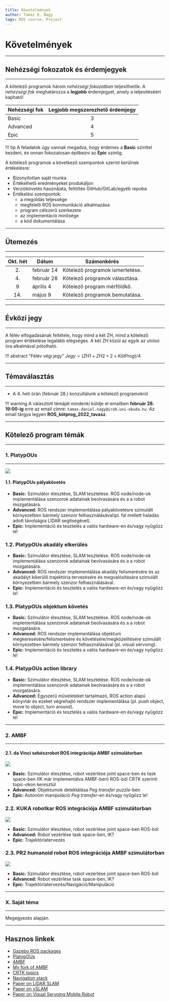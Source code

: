```yaml
---
title: Követelmények
author: Tamas D. Nagy
tags: ROS course, Project
---
```


# Követelmények

---


## Nehézségi fokozatok és érdemjegyek

---

A kötelező programok három *nehézségi fokozatban* teljesíthetők. A *nehézségi fok* meghatározza a **legjobb** érdemjegyet, amely a teljesítéséért kapható! 

| Nehézségi fok | Legjobb megszerezhető érdemjegy |
| -------- | :-------: |
| Basic    |     3 |
| Advanced |     4 |
| Epic     |     5 |

!!! tip
	A feladatok úgy vannak megadva, hogy érdemes a **Basic** szinttel kezdeni, és onnan fokozatosan építkezni az **Epic** szintig.

A kötelező programok a következő szempontok szerint kerülnek értékelésre: 

- Bizonyítottan saját munka
- Értékelhető eredményeket produkáljon
- Verziókövetés használata, feltöltés GitHub/GitLab/egyéb repoba
- Értékelési szempontok:
    - a megoldás teljessége
    - megfelelő ROS kommunikáció alkalmazása
    - program célszerű szerkezete
    - az implementáció minősége
    - a kód dokumentálása

---

## Ütemezés

---

| Okt. hét | Dátum      | Számonkérés |
|:--------:| ---------- | ----------- |
|2.| február 14  | Kötelező programok ismertetése. |
|4.| február 28 | Kötelező programok választása. |
|9| április 4  | Kötelező program mérföldkő.|
|14.| május 9 | Kötelező programok bemutatása. |

---

## Évközi jegy

---

A félév elfogadásának feltétele, hogy mind a két ZH, mind a kötelező program értékelése legalább elégséges. A két ZH közül az egyik az utolsó óra alkalmával pótolható.

!!! abstract "Félév végi jegy"
	$Jegy = (ZH1 + ZH2 + 2 \times KötProg) / 4$ 

---

## Témaválasztás

---

- A 4. heti órán (február 28.) konzultálunk a kötelező programokról

!!! warning
	A választott témáját mindenki küldje el emailben **február 28. 19:00-ig** erre az email címre: `tamas.daniel.nagy@irob.uni-obuda.hu`. Az email tárgya legyen **ROS_kötprog_2022_tavasz**.

---

## Kötelező program témák

---

### 1. PlatypOUs 

---


![](https://i.imgur.com/mCuxG54.png)

#### 1.1. PlatypOUs pályakövetés



- **Basic:** Szimulátor élesztése, SLAM tesztelése. ROS node/node-ok implementálása szenzorok adatainak beolvasására és a a robot mozgatására.
- **Advanced:** ROS rendszer implementálása pályakövetésre szimulált környezetben bármely szenzor felhasználásával(pl. fal mellett haladás adott távolságra LIDAR segítségével).
- **Epic:** Implementáció és tesztelés a valós hardware-en és/vagy nyűgözz le!

### 1.2. PlatypOUs akadály elkerülés

- **Basic:** Szimulátor élesztése, SLAM tesztelése. ROS node/node-ok implementálása szenzorok adatainak beolvasására és a a robot mozgatására.
- **Advanced:** ROS rendszer implementálása akadály felismerésére és az akadályt kikerülő trajektória tervezésére és megvalósítására szimulált környezetben bármely szenzor felhasználásával.
- **Epic:** Implementáció és tesztelés a valós hardware-en és/vagy nyűgözz le!

### 1.3. PlatypOUs objektum követés

- **Basic:** Szimulátor élesztése, SLAM tesztelése. ROS node/node-ok implementálása szenzorok adatainak beolvasására és a a robot mozgatására.
- **Advanced:** ROS rendszer implementálása objektum megkeresésére/felismerésére és követésére/megközelítésére szimulált környezetben bármely szenzor felhasználásával (pl. visual servoing).
- **Epic:** Implementáció és tesztelés a valós hardware-en és/vagy nyűgözz le!

### 1.4. PlatypOUs action library

- **Basic:** Szimulátor élesztése, SLAM tesztelése. ROS node/node-ok implementálása szenzorok adatainak beolvasására és a a robot mozgatására.
- **Advanced:** Egyszerű műveleteket tartalmazó, ROS action alapú könyvtár és ezeket végrehajtó rendszer implementálása (pl. push object, move to object, turn around).
- **Epic:** Implementáció és tesztelés a valós hardware-en és/vagy nyűgözz le!


---

### 2. AMBF

---


#### 2.1. da Vinci sebészrobot ROS integrációja AMBF szimulátorban

![](https://i.imgur.com/tmhAkwg.png)

- **Basic:** Szimulátor élesztése, robot vezérlése joint space-ben és task space-ben (IK már implementálva AMBF-ben) ROS-ból CRTK szerinti topic-okon keresztül
- **Advanced:** Objektumok detektálása *Peg transfer puzzle*-ben
- **Epic:** Autonóm manipuláció *Peg transfer*-en és/vagy nyűgözz le!

### 2.2. KUKA robotkar ROS integrációja AMBF szimulátorban

![](https://i.imgur.com/4FyvHM5.png)

- **Basic:** Szimulátor élesztése, robot vezérlése joint space-ben ROS-ból
- **Advanced:** Robot vezérlése task space-ben, IK?
- **Epic:** Trajektóriatervezés

### 2.3. PR2 humanoid robot ROS integrációja AMBF szimulátorban

![](https://i.imgur.com/tGCClwQ.png)

- **Basic:** Szimulátor élesztése, robot vezérlése joint space-ben ROS-ból
- **Advanced:** Robot vezérlése task space-ben, IK?
- **Epic:** Trajektóriatervezés/Navigáció/Manipuláció

---

### X. Saját téma

---

Megegyezés alapján.

---

## Hasznos linkek

- [Gazebo ROS packages](http://wiki.ros.org/gazebo_ros_pkgs)
- [PlatypOUs](https://github.com/ABC-iRobotics/PlatypOUs-Mobile-Robot-Platform)
- [AMBF](https://github.com/WPI-AIM/ambf)
- [My fork of AMBF](https://github.com/TamasDNagy/ambf)
- [CRTK topics](https://github.com/jhu-cisst/cisst/blob/devel/utils/crtk-port/crtk-ros-commands.dict)
- [Navigation stack](http://wiki.ros.org/navigation)
- [Paper on LiDAR SLAM](https://www.hindawi.com/journals/jat/2020/8867937/)
- [Paper on vSLAM](https://ipsjcva.springeropen.com/articles/10.1186/s41074-017-0027-2)
- [Paper on Visual Servoing Mobile Robot](https://www.researchgate.net/publication/252057005_An_image_based_visual_servoing_scheme_for_wheeled_mobile_robots)









